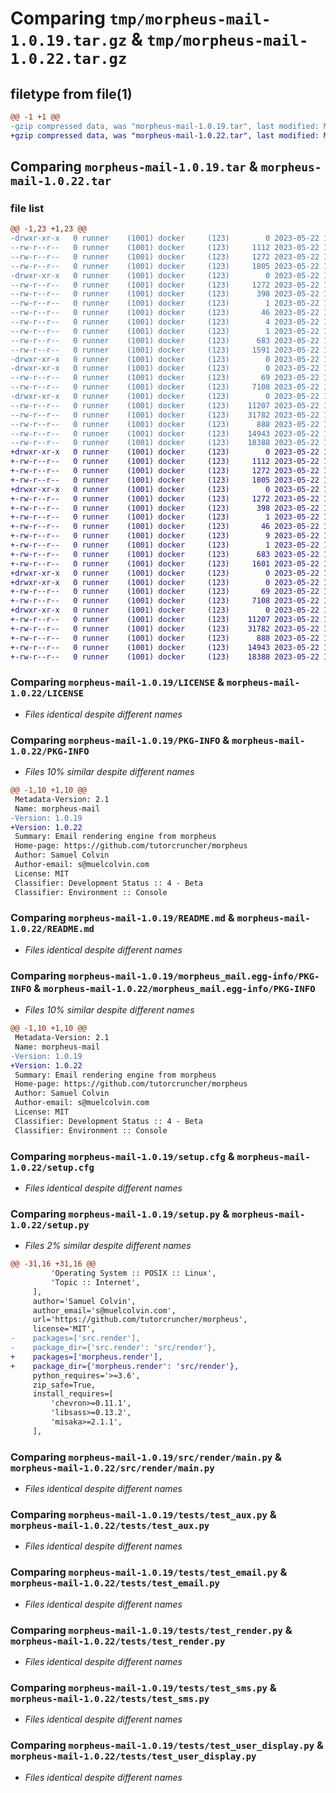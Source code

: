 # Comparing `tmp/morpheus-mail-1.0.19.tar.gz` & `tmp/morpheus-mail-1.0.22.tar.gz`

## filetype from file(1)

```diff
@@ -1 +1 @@
-gzip compressed data, was "morpheus-mail-1.0.19.tar", last modified: Mon May 22 15:49:57 2023, max compression
+gzip compressed data, was "morpheus-mail-1.0.22.tar", last modified: Mon May 22 16:15:30 2023, max compression
```

## Comparing `morpheus-mail-1.0.19.tar` & `morpheus-mail-1.0.22.tar`

### file list

```diff
@@ -1,23 +1,23 @@
-drwxr-xr-x   0 runner    (1001) docker     (123)        0 2023-05-22 15:49:57.587863 morpheus-mail-1.0.19/
--rw-r--r--   0 runner    (1001) docker     (123)     1112 2023-05-22 15:49:18.000000 morpheus-mail-1.0.19/LICENSE
--rw-r--r--   0 runner    (1001) docker     (123)     1272 2023-05-22 15:49:57.587863 morpheus-mail-1.0.19/PKG-INFO
--rw-r--r--   0 runner    (1001) docker     (123)     1805 2023-05-22 15:49:18.000000 morpheus-mail-1.0.19/README.md
-drwxr-xr-x   0 runner    (1001) docker     (123)        0 2023-05-22 15:49:57.583863 morpheus-mail-1.0.19/morpheus_mail.egg-info/
--rw-r--r--   0 runner    (1001) docker     (123)     1272 2023-05-22 15:49:57.000000 morpheus-mail-1.0.19/morpheus_mail.egg-info/PKG-INFO
--rw-r--r--   0 runner    (1001) docker     (123)      398 2023-05-22 15:49:57.000000 morpheus-mail-1.0.19/morpheus_mail.egg-info/SOURCES.txt
--rw-r--r--   0 runner    (1001) docker     (123)        1 2023-05-22 15:49:57.000000 morpheus-mail-1.0.19/morpheus_mail.egg-info/dependency_links.txt
--rw-r--r--   0 runner    (1001) docker     (123)       46 2023-05-22 15:49:57.000000 morpheus-mail-1.0.19/morpheus_mail.egg-info/requires.txt
--rw-r--r--   0 runner    (1001) docker     (123)        4 2023-05-22 15:49:57.000000 morpheus-mail-1.0.19/morpheus_mail.egg-info/top_level.txt
--rw-r--r--   0 runner    (1001) docker     (123)        1 2023-05-22 15:49:57.000000 morpheus-mail-1.0.19/morpheus_mail.egg-info/zip-safe
--rw-r--r--   0 runner    (1001) docker     (123)      683 2023-05-22 15:49:57.587863 morpheus-mail-1.0.19/setup.cfg
--rw-r--r--   0 runner    (1001) docker     (123)     1591 2023-05-22 15:49:18.000000 morpheus-mail-1.0.19/setup.py
-drwxr-xr-x   0 runner    (1001) docker     (123)        0 2023-05-22 15:49:57.579863 morpheus-mail-1.0.19/src/
-drwxr-xr-x   0 runner    (1001) docker     (123)        0 2023-05-22 15:49:57.583863 morpheus-mail-1.0.19/src/render/
--rw-r--r--   0 runner    (1001) docker     (123)       69 2023-05-22 15:49:18.000000 morpheus-mail-1.0.19/src/render/__init__.py
--rw-r--r--   0 runner    (1001) docker     (123)     7108 2023-05-22 15:49:18.000000 morpheus-mail-1.0.19/src/render/main.py
-drwxr-xr-x   0 runner    (1001) docker     (123)        0 2023-05-22 15:49:57.587863 morpheus-mail-1.0.19/tests/
--rw-r--r--   0 runner    (1001) docker     (123)    11207 2023-05-22 15:49:18.000000 morpheus-mail-1.0.19/tests/test_aux.py
--rw-r--r--   0 runner    (1001) docker     (123)    31782 2023-05-22 15:49:18.000000 morpheus-mail-1.0.19/tests/test_email.py
--rw-r--r--   0 runner    (1001) docker     (123)      888 2023-05-22 15:49:18.000000 morpheus-mail-1.0.19/tests/test_render.py
--rw-r--r--   0 runner    (1001) docker     (123)    14943 2023-05-22 15:49:18.000000 morpheus-mail-1.0.19/tests/test_sms.py
--rw-r--r--   0 runner    (1001) docker     (123)    18388 2023-05-22 15:49:18.000000 morpheus-mail-1.0.19/tests/test_user_display.py
+drwxr-xr-x   0 runner    (1001) docker     (123)        0 2023-05-22 16:15:30.004717 morpheus-mail-1.0.22/
+-rw-r--r--   0 runner    (1001) docker     (123)     1112 2023-05-22 16:14:45.000000 morpheus-mail-1.0.22/LICENSE
+-rw-r--r--   0 runner    (1001) docker     (123)     1272 2023-05-22 16:15:30.004717 morpheus-mail-1.0.22/PKG-INFO
+-rw-r--r--   0 runner    (1001) docker     (123)     1805 2023-05-22 16:14:45.000000 morpheus-mail-1.0.22/README.md
+drwxr-xr-x   0 runner    (1001) docker     (123)        0 2023-05-22 16:15:30.000717 morpheus-mail-1.0.22/morpheus_mail.egg-info/
+-rw-r--r--   0 runner    (1001) docker     (123)     1272 2023-05-22 16:15:29.000000 morpheus-mail-1.0.22/morpheus_mail.egg-info/PKG-INFO
+-rw-r--r--   0 runner    (1001) docker     (123)      398 2023-05-22 16:15:29.000000 morpheus-mail-1.0.22/morpheus_mail.egg-info/SOURCES.txt
+-rw-r--r--   0 runner    (1001) docker     (123)        1 2023-05-22 16:15:29.000000 morpheus-mail-1.0.22/morpheus_mail.egg-info/dependency_links.txt
+-rw-r--r--   0 runner    (1001) docker     (123)       46 2023-05-22 16:15:29.000000 morpheus-mail-1.0.22/morpheus_mail.egg-info/requires.txt
+-rw-r--r--   0 runner    (1001) docker     (123)        9 2023-05-22 16:15:29.000000 morpheus-mail-1.0.22/morpheus_mail.egg-info/top_level.txt
+-rw-r--r--   0 runner    (1001) docker     (123)        1 2023-05-22 16:15:29.000000 morpheus-mail-1.0.22/morpheus_mail.egg-info/zip-safe
+-rw-r--r--   0 runner    (1001) docker     (123)      683 2023-05-22 16:15:30.004717 morpheus-mail-1.0.22/setup.cfg
+-rw-r--r--   0 runner    (1001) docker     (123)     1601 2023-05-22 16:14:45.000000 morpheus-mail-1.0.22/setup.py
+drwxr-xr-x   0 runner    (1001) docker     (123)        0 2023-05-22 16:15:30.000717 morpheus-mail-1.0.22/src/
+drwxr-xr-x   0 runner    (1001) docker     (123)        0 2023-05-22 16:15:30.000717 morpheus-mail-1.0.22/src/render/
+-rw-r--r--   0 runner    (1001) docker     (123)       69 2023-05-22 16:14:45.000000 morpheus-mail-1.0.22/src/render/__init__.py
+-rw-r--r--   0 runner    (1001) docker     (123)     7108 2023-05-22 16:14:45.000000 morpheus-mail-1.0.22/src/render/main.py
+drwxr-xr-x   0 runner    (1001) docker     (123)        0 2023-05-22 16:15:30.004717 morpheus-mail-1.0.22/tests/
+-rw-r--r--   0 runner    (1001) docker     (123)    11207 2023-05-22 16:14:45.000000 morpheus-mail-1.0.22/tests/test_aux.py
+-rw-r--r--   0 runner    (1001) docker     (123)    31782 2023-05-22 16:14:45.000000 morpheus-mail-1.0.22/tests/test_email.py
+-rw-r--r--   0 runner    (1001) docker     (123)      888 2023-05-22 16:14:45.000000 morpheus-mail-1.0.22/tests/test_render.py
+-rw-r--r--   0 runner    (1001) docker     (123)    14943 2023-05-22 16:14:45.000000 morpheus-mail-1.0.22/tests/test_sms.py
+-rw-r--r--   0 runner    (1001) docker     (123)    18388 2023-05-22 16:14:45.000000 morpheus-mail-1.0.22/tests/test_user_display.py
```

### Comparing `morpheus-mail-1.0.19/LICENSE` & `morpheus-mail-1.0.22/LICENSE`

 * *Files identical despite different names*

### Comparing `morpheus-mail-1.0.19/PKG-INFO` & `morpheus-mail-1.0.22/PKG-INFO`

 * *Files 10% similar despite different names*

```diff
@@ -1,10 +1,10 @@
 Metadata-Version: 2.1
 Name: morpheus-mail
-Version: 1.0.19
+Version: 1.0.22
 Summary: Email rendering engine from morpheus
 Home-page: https://github.com/tutorcruncher/morpheus
 Author: Samuel Colvin
 Author-email: s@muelcolvin.com
 License: MIT
 Classifier: Development Status :: 4 - Beta
 Classifier: Environment :: Console
```

### Comparing `morpheus-mail-1.0.19/README.md` & `morpheus-mail-1.0.22/README.md`

 * *Files identical despite different names*

### Comparing `morpheus-mail-1.0.19/morpheus_mail.egg-info/PKG-INFO` & `morpheus-mail-1.0.22/morpheus_mail.egg-info/PKG-INFO`

 * *Files 10% similar despite different names*

```diff
@@ -1,10 +1,10 @@
 Metadata-Version: 2.1
 Name: morpheus-mail
-Version: 1.0.19
+Version: 1.0.22
 Summary: Email rendering engine from morpheus
 Home-page: https://github.com/tutorcruncher/morpheus
 Author: Samuel Colvin
 Author-email: s@muelcolvin.com
 License: MIT
 Classifier: Development Status :: 4 - Beta
 Classifier: Environment :: Console
```

### Comparing `morpheus-mail-1.0.19/setup.cfg` & `morpheus-mail-1.0.22/setup.cfg`

 * *Files identical despite different names*

### Comparing `morpheus-mail-1.0.19/setup.py` & `morpheus-mail-1.0.22/setup.py`

 * *Files 2% similar despite different names*

```diff
@@ -31,16 +31,16 @@
         'Operating System :: POSIX :: Linux',
         'Topic :: Internet',
     ],
     author='Samuel Colvin',
     author_email='s@muelcolvin.com',
     url='https://github.com/tutorcruncher/morpheus',
     license='MIT',
-    packages=['src.render'],
-    package_dir={'src.render': 'src/render'},
+    packages=['morpheus.render'],
+    package_dir={'morpheus.render': 'src/render'},
     python_requires='>=3.6',
     zip_safe=True,
     install_requires=[
         'chevron>=0.11.1',
         'libsass>=0.13.2',
         'misaka>=2.1.1',
     ],
```

### Comparing `morpheus-mail-1.0.19/src/render/main.py` & `morpheus-mail-1.0.22/src/render/main.py`

 * *Files identical despite different names*

### Comparing `morpheus-mail-1.0.19/tests/test_aux.py` & `morpheus-mail-1.0.22/tests/test_aux.py`

 * *Files identical despite different names*

### Comparing `morpheus-mail-1.0.19/tests/test_email.py` & `morpheus-mail-1.0.22/tests/test_email.py`

 * *Files identical despite different names*

### Comparing `morpheus-mail-1.0.19/tests/test_render.py` & `morpheus-mail-1.0.22/tests/test_render.py`

 * *Files identical despite different names*

### Comparing `morpheus-mail-1.0.19/tests/test_sms.py` & `morpheus-mail-1.0.22/tests/test_sms.py`

 * *Files identical despite different names*

### Comparing `morpheus-mail-1.0.19/tests/test_user_display.py` & `morpheus-mail-1.0.22/tests/test_user_display.py`

 * *Files identical despite different names*

